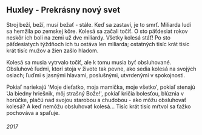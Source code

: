 ## Huxley - Prekrásny nový svet

Stroj beží, beží, musí bežať - stále.
Keď sa zastaví, je to smrť.
Miliarda ludí sa hemžila po zemskej kôre.
Kolesá sa začali točiť. O sto päťdesiat rokov neskôr ich boli na zemi už dve miliardy.
Všetky kolesá stáť!
Po sto päťdesiatych týždňoch ich tu ostáva len miliarda; ostatných tisíc krát tisíc krát tisíc mužov a žien zašlo hladom.

Kolesá sa musia vytrvalo točiť, ale k tomu musia byť obsluhované.
Obsluhové ľudmi, ktorí stoja v živote tak pevne, ako sedia kolesá na svojých osiach; ľuďmi s jasnými hlavami, poslušnými, utvrdenými v spokojnosti.

Pokiaľ nariekajú 'Moje dieťatko, moja mamička, moje všetko', pokiaľ stenajú 'Ja biedny hriešnik, môj strašný Bože!', pokiaľ kričia bolesťou, blúznia v horúčke, plačú nad svojou starobou a chudobou - ako môžu obsluhovať kolesá?
A keď nemôžu obsluhovať kolesá...
Tisíc krát tisíc mŕtvol sa ťažko pochováva a spaľuje.




###### 2017